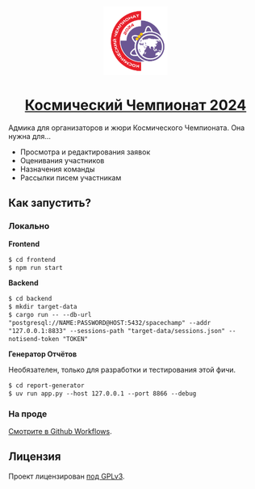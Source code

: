 <center><img src="Лого.png" width="25%" height="25%"></center>
<center><h1><a href="https://spacechamp.ru">Космический Чемпионат 2024</a></h1></center>

Адмика для организаторов и жюри Космического Чемпионата. Она нужна для...

* Просмотра и редактирования заявок
* Оценивания участников
* Назначения команды
* Рассылки писем участникам

## Как запустить?

### Локально

**Frontend**

```
$ cd frontend
$ npm run start
```

**Backend**

```
$ cd backend
$ mkdir target-data
$ cargo run -- --db-url "postgresql://NAME:PASSWORD@HOST:5432/spacechamp" --addr "127.0.0.1:8833" --sessions-path "target-data/sessions.json" --notisend-token "TOKEN"
```

**Генератор Отчётов**

Необязателен, только для разработки и тестирования этой фичи.

```
$ cd report-generator
$ uv run app.py --host 127.0.0.1 --port 8866 --debug
```

### На проде

[Смотрите в Github Workflows](.github/workflows/deploy.yml).

## Лицензия

Проект лицензирован [под GPLv3](LICENSE).